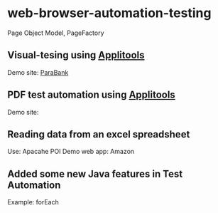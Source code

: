 # web-browser-automation-testing
Page Object Model, PageFactory

## Visual-tesing using [Applitools](https://applitools.com/)
Demo site: [ParaBank](https://parabank.parasoft.com/parabank/index.htm)

## PDF test automation using [Applitools](https://applitools.com/)
Demo site: 

## Reading data from an excel spreadsheet
Use: Apacahe POI
Demo web app: Amazon

## Added some new Java features in Test Automation
Example: forEach
